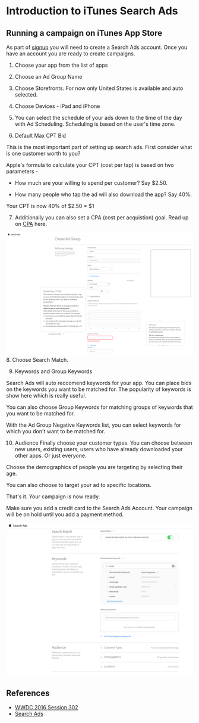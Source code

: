 # Introduction to iTunes Search Ads

## Running a campaign on iTunes App Store

As part of [signup](https://developer.apple.com/app-store/search-ads/) you will need to create a Search Ads account. Once you have an account you are ready to create campaigns.

1. Choose your app from the list of apps

2. Choose an Ad Group Name

3. Choose Storefronts. For now only United States is available and auto selected.

4. Choose Devices - iPad and iPhone

5. You can select the schedule of your ads down to the time of the day with Ad Scheduling. Scheduling is based on the user's time zone.

6. Default Max CPT Bid

  This is the most important part of setting up search ads. First consider what is one customer worth to you?

  Apple's formula to calculate your CPT (cost per tap) is based on two parameters -

  * How much are your willing to spend per customer? Say $2.50.

  * How many people who tap the ad will also download the app? Say 40%.

  Your CPT is now 40% of $2.50 = $1

7. Additionally you can also set a CPA (cost per acquistion) goal. Read up on [CPA](https://en.wikipedia.org/wiki/Cost_per_action) here.

![Search Ads Bidding](/search-ads-bid.png)
8. Choose Search Match.

9. Keywords and Group Keywords

  Search Ads will auto reccomend keywords for your app. You can place bids on the keywords you want to be matched for. The popularity of keywords is show here which is really useful.

  You can also choose Group Keywords for matching groups of keywords that you want to be matched for.

  With the Ad Group Negative Keywords list, you can select keywords for which you don't want to be matched for.

10. Audience
Finally choose your customer types. You can choose between new users, existing users, users who have already downloaded your other apps. Or just everyone.

  Choose the demographics of people you are targeting by selecting their age.

  You can also choose to target your ad to specific locations.

That's it. Your campaign is now ready.

Make sure you add a credit card to the Search Ads Account. Your campaign will be on hold until you add a payment method.

![Search Ads Keywords](/search-ads-keywords.png)

## References
* [WWDC 2016 Session 302](https://developer.apple.com/videos/play/wwdc2016/302/)
* [Search Ads](https://app.searchads.apple.com/)

